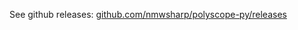 See github releases: [github.com/nmwsharp/polyscope-py/releases](https://github.com/nmwsharp/polyscope-py/releases)
